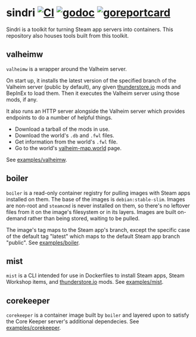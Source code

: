 # sindri [![CI](https://github.com/frantjc/sindri/actions/workflows/ci.yml/badge.svg?branch=main&event=push)](https://github.com/frantjc/sindri/actions) [![godoc](https://pkg.go.dev/badge/github.com/frantjc/sindri.svg)](https://pkg.go.dev/github.com/frantjc/sindri) [![goreportcard](https://goreportcard.com/badge/github.com/frantjc/sindri)](https://goreportcard.com/report/github.com/frantjc/sindri)

Sindri is a toolkit for turning Steam app servers into containers. This repository also houses tools built from this toolkit.

## valheimw

`valheimw` is a wrapper around the Valheim server.

On start up, it installs the latest version of the specified branch of the Valheim server (public by default), any given [thunderstore.io](https://valheim.thunderstore.io/) mods and BepInEx to load them. Then it executes the Valheim server using those mods, if any.

It also runs an HTTP server alongside the Valheim server which provides endpoints to do a number of helpful things.

- Download a tarball of the mods in use.
- Download the world's `.db` and `.fwl` files.
- Get information from the world's `.fwl` file.
- Go to the world's [valheim-map.world](https://valheim-map.world/) page.

See [examples/valheimw](examples/valheimw).

## boiler

`boiler` is a read-only container registry for pulling images with Steam apps installed on them. The base of the images is `debian:stable-slim`. Images are non-root and `steamcmd` is never installed on them, so there's no leftover files from it on the image's filesystem or in its layers. Images are built on-demand rather than being stored, waiting to be pulled.

The image's tag maps to the Steam app's branch, except the specific case of the default tag "latest" which maps to the default Steam app branch "public".
See [examples/boiler](examples/boiler).


## mist

`mist` is a CLI intended for use in Dockerfiles to install Steam apps, Steam Workshop items, and [thunderstore.io](https://thunderstore.io/) mods. See [examples/mist](examples/mist).

## corekeeper

`corekeeper` is a container image built by `boiler` and layered upon to satisfy the Core Keeper server's additional dependecies. See [examples/corekeeper](examples/corekeeper).
